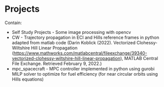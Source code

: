 # Projects
Contain:
* Self Study Projects - Some image processing with opencv
* CW - Trajectory propagation in ECI and Hills reference frames in python adapted from matlab code (Darin Koblick (2022). Vectorized Clohessy-Wiltshire Hill Linear Propagation (https://www.mathworks.com/matlabcentral/fileexchange/39340-vectorized-clohessy-wiltshire-hill-linear-propagation), MATLAB Central File Exchange. Retrieved February 9, 2022.)
* mpc_spacecraft - MPC controller implemented in python using gurobi MILP solver to optimize for fuel efficiency (for near circular orbits using Hills equations)
